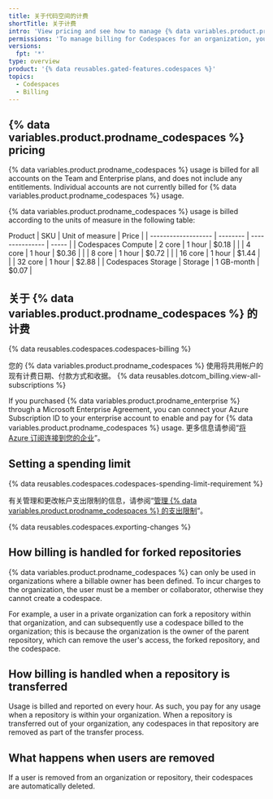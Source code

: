 ```yaml
---
title: 关于代码空间的计费
shortTitle: 关于计费
intro: 'View pricing and see how to manage {% data variables.product.prodname_codespaces %} billing for your organization.'
permissions: 'To manage billing for Codespaces for an organization, you must be an organization owner or a billing manager.'
versions:
  fpt: '*'
type: overview
product: '{% data reusables.gated-features.codespaces %}'
topics:
  - Codespaces
  - Billing
---
```


## {% data variables.product.prodname_codespaces %} pricing

{% data variables.product.prodname_codespaces %} usage is billed for all accounts on the Team and Enterprise plans, and does not include any entitlements. Individual accounts are not currently billed for {% data variables.product.prodname_codespaces %} usage.

{% data variables.product.prodname_codespaces %} usage is billed according to the units of measure in the following table:

 Product              | SKU      | Unit of measure | Price | | ------------------- | -------- | --------------- | ----- | | Codespaces Compute  |  2 core  | 1 hour          | $0.18 | |                     |  4 core  | 1 hour          | $0.36 | |                     |  8 core  | 1 hour          | $0.72 | |                     |  16 core | 1 hour          | $1.44 | |                     |  32 core | 1 hour          | $2.88 | | Codespaces Storage  |  Storage | 1 GB-month      | $0.07 |

## 关于 {% data variables.product.prodname_codespaces %} 的计费

{% data reusables.codespaces.codespaces-billing %}

您的 {% data variables.product.prodname_codespaces %} 使用将共用帐户的现有计费日期、付款方式和收据。 {% data reusables.dotcom_billing.view-all-subscriptions %}

If you purchased {% data variables.product.prodname_enterprise %} through a Microsoft Enterprise Agreement, you can connect your Azure Subscription ID to your enterprise account to enable and pay for {% data variables.product.prodname_codespaces %} usage. 更多信息请参阅“[将 Azure 订阅连接到您的企业](/github/setting-up-and-managing-your-enterprise/connecting-an-azure-subscription-to-your-enterprise)”。

## Setting a spending limit

{% data reusables.codespaces.codespaces-spending-limit-requirement %}

有关管理和更改帐户支出限制的信息，请参阅“[管理 {% data variables.product.prodname_codespaces %} 的支出限制](/billing/managing-billing-for-github-codespaces/managing-spending-limits-for-codespaces)”。

{% data reusables.codespaces.exporting-changes %}

## How billing is handled for forked repositories

{% data variables.product.prodname_codespaces %} can only be used in organizations where a billable owner has been defined. To incur charges to the organization, the user must be a member or collaborator, otherwise they cannot create a codespace.

For example, a user in a private organization can fork a repository within that organization, and can subsequently use a codespace billed to the organization; this is because the organization is the owner of the parent repository, which can remove the user's access, the forked repository, and the codespace.

## How billing is handled when a repository is transferred

Usage is billed and reported on every hour. As such, you pay for any usage when a repository is within your organization. When a repository is transferred out of your organization, any codespaces in that repository are removed as part of the transfer process.

## What happens when users are removed

If a user is removed from an organization or repository, their codespaces are automatically deleted. 
